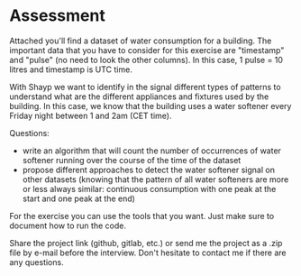 # Assessment

Attached you'll find a dataset of water consumption for a building. The important data that you have to consider for this exercise are "timestamp" and "pulse" (no need to look the other columns). In this case, 1 pulse = 10 litres and timestamp is UTC time.

With Shayp we want to identify in the signal different types of patterns to understand what are the different appliances and fixtures used by the building. In this case, we know that the building uses a water softener every Friday night between 1 and 2am (CET time).

Questions:
- write an algorithm that will count the number of occurrences of water softener running over the course of the time of the dataset
- propose different approaches to detect the water softener signal on other datasets (knowing that the pattern of all water softeners are more or less always similar: continuous consumption with one peak at the start and one peak at the end)

For the exercise you can use the tools that you want. Just make sure to document how to run the code.

Share the project link (github, gitlab, etc.) or send me the project as a .zip file by e-mail before the interview.
Don't hesitate to contact me if there are any questions.

